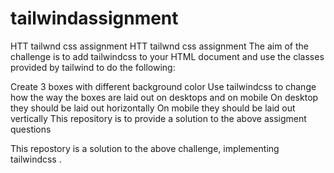 # tailwindassignment
HTT tailwnd css assignment
HTT tailwnd css assignment The aim of the challenge is to add tailwindcss to your HTML document and use the classes provided by tailwind to do the following:

Create 3 boxes with different background color
Use tailwindcss to change how the way the boxes are laid out on desktops and on mobile
On desktop they should be laid out horizontally
On mobile they should be laid out vertically This repository is to provide a solution to the above assigment questions

This repostory is a solution to the above challenge, implementing tailwindcss .
